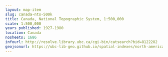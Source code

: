 ```yaml
---
layout: map-item 
slug: canada-nts-500k
title: Canada, National Topographic System, 1:500,000
scale: 1:500,000
years_published: 1927-1980
location: Canada
nosheets: 1686
infourl: http://resolve.library.ubc.ca/cgi-bin/catsearch?bid=8122282
geojsonurl: https://ubc-lib-geo.github.io/spatial-indexes/north-america/canada_500k_nts.geojson
---
```


